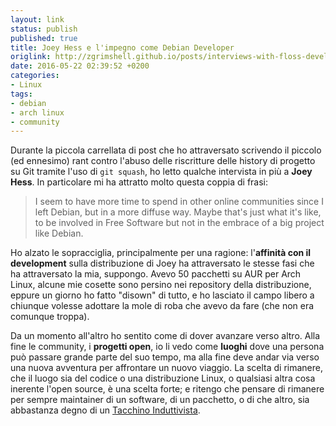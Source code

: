 ```yaml
---
layout: link
status: publish
published: true
title: Joey Hess e l'impegno come Debian Developer
origlink: http://zgrimshell.github.io/posts/interviews-with-floss-developers-joey-hess.html
date: 2016-05-22 02:39:52 +0200
categories:
- Linux
tags:
- debian
- arch linux
- community
---
```


Durante la piccola carrellata di post che ho attraversato scrivendo il piccolo (ed ennesimo) rant contro l'abuso delle riscritture delle history di progetto su Git tramite l'uso di `git squash`, ho letto qualche intervista in più a **Joey Hess**. In particolare mi ha attratto molto questa coppia di frasi:

> I seem to have more time to spend in other online communities since I left Debian, but in a more diffuse way. Maybe that's just what it's like, to be involved in Free Software but not in the embrace of a big project like Debian.

Ho alzato le sopracciglia, principalmente per una ragione: l'**affinità con il development** sulla distribuzione di Joey ha attraversato le stesse fasi che ha attraversato la mia, suppongo. Avevo 50 pacchetti su AUR per Arch Linux, alcune mie cosette sono persino nei repository della distribuzione, eppure un giorno ho fatto "disown" di tutto, e ho lasciato il campo libero a chiunque volesse adottare la mole di roba che avevo da fare (che non era comunque troppa).

Da un momento all'altro ho sentito come di dover avanzare verso altro. Alla fine le community, i **progetti open**, io li vedo come **luoghi** dove una persona può passare grande parte del suo tempo, ma alla fine deve andar via verso una nuova avventura per affrontare un nuovo viaggio. La scelta di rimanere, che il luogo sia del codice o una distribuzione Linux, o qualsiasi altra cosa inerente l'open source, è una scelta forte; e ritengo che pensare di rimanere per sempre maintainer di un software, di un pacchetto, o di che altro, sia abbastanza degno di un [Tacchino Induttivista](https://it.wikipedia.org/wiki/Tacchino_induttivista).

